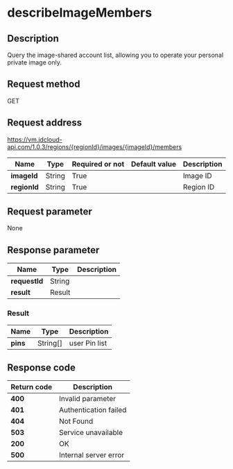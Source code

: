 # describeImageMembers


## Description
Query the image-shared account list, allowing  you to operate your personal private image only.


## Request method
GET

## Request address
https://vm.jdcloud-api.com/1.0.3/regions/{regionId}/images/{imageId}/members

|Name|Type|Required or not|Default value|Description|
|---|---|---|---|---|
|**imageId**|String|True| |Image ID|
|**regionId**|String|True| |Region ID|

## Request parameter
None


## Response parameter
|Name|Type|Description|
|---|---|---|
|**requestId**|String| |
|**result**|Result| |


### Result
|Name|Type|Description|
|---|---|---|
|**pins**|String[]|user Pin list|

## Response code
|Return code|Description|
|---|---|
|**400**|Invalid parameter|
|**401**|Authentication failed|
|**404**|Not Found  |
|**503**|Service unavailable|
|**200**|OK|
|**500**|Internal server error|
